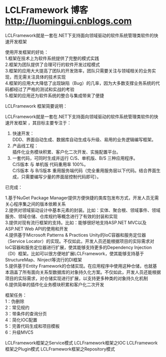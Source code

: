 # LCLFramework 博客 http://luomingui.cnblogs.com
LCLFramework就是一套在.NET下支持面向领域驱动的软件系统管理类软件的快速开发框架<br/>

使用开发框架的好处：<br/>
1.框架在技术上为软件系统提供了完整的模式实践<br/>
2.框架为团队提供了合理可行的软件开发过程模式<br/>
3.框架的应用大大提高了团队的开发效率，团队只需要关注与领域相关的业务实现，而无需关注具体的技术实现<br/>
4.框架的应用大大降低了出现缺陷（Bug）的几率，因为大多数支撑业务系统的代码都经过了严格的测试和实战的考验<br/>
5.框架的应用还为软件系统的整合与集成带来了便捷<br/>

LCLFramework 框架简要说明：<br/>

LCLFramework就是一套在.NET下支持面向领域驱动的软件系统管理类软件的快速开发框架 ，其目标主要专注于： <br/>
1. 快速开发：<br/>
    DDD、界面自动生成、数据库自动生成与升级、易用的业务逻辑编写框架。 <br/>
2. 产品线工程： <br/>
    插件化业务模块积累、客户化二次开发、实施配置平台。 <br/>
3. 一套代码，可同时生成并运行 C/S、单机版、B/S 三种应用程序。 <br/>
    C/S版本 与 单机版 代码重用率 100%。 <br/>
    C/S版本 与 B/S版本 重用服务端代码（完全重用服务层以下代码。结合界面生成，只需要编写少量的界面层控制代码即可）。    <br/>

已完成：<br/>

1.基于NuGet Package Manager提供方便快捷的类库包发布方式，开发人员无需关心程序集之间的版本依赖关系<br/>
2.提供对领域驱动设计中基本元素的封装。比如：实体、聚合根、领域事件、领域服务、领域仓储、仓库规约等概念进行了有效的封装和实现<br/>
3.提供对现有流行框架的支持。比如：能够很好地支持ASP.NET MVC以及ASP.NET Web API的使用和开发<br/>
4.提供基于Microsoft Patterns & Practices Unity的IoC容器和服务定位器（Service Locator）的实现。不仅如此，开发人员还能根据项目的实际需求对IoC容器和服务定位器进行扩展，使其能够支持更多的Dependency Injection（DI）框架。比如可以很方便地扩展LCLFramework，使其能够支持基于StructureMap、Ninject等流行的DI框架<br/>
5.提供基于Entity Framework的仓储实现。在应用程序中使用这种仓储，也就基本涵盖了所有面向关系型数据库的对象持久化方案。不仅如此，开发人员还能根据项目的实际需求，对仓储实现进行扩展，以支持更多种类的对象持久化机制<br/>
6.提供简单的插件化业务模块积累和客户化二次开发<br/>

框架任务： <br/>
1：伪删除 <br/>
2：常见规约 <br/>
3：带条件的查询分页 <br/>
4：简化IOC配置 <br/>
5：完善代码生成和项目模板 <br/>
6：升级MVC5 <br/>

LCLFramework框架之Service模式
LCLFramework框架之IOC
LCLFramework框架之Plugin模式
LCLFramework框架之Repository模式
